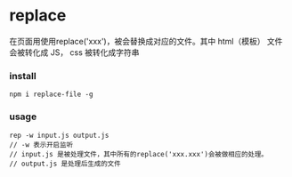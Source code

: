 # replace
在页面用使用replace('xxx')，被会替换成对应的文件。其中 html（模板） 文件会被转化成 JS，
css 被转化成字符串


### install
```
npm i replace-file -g
```

### usage
```
rep -w input.js output.js
// -w 表示开启监听
// input.js 是被处理文件，其中所有的replace('xxx.xxx')会被做相应的处理。
// output.js 是处理后生成的文件
```
